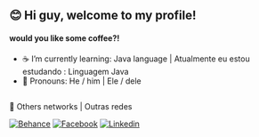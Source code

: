 ## 😊 Hi guy, welcome to my profile! 
#### would you like some coffee?!


- ☕ I’m currently learning: Java language |  Atualmente eu estou estudando : Linguagem Java
- 👤 Pronouns: He / him | Ele / dele

<h2 dir="auto"></h2>
👋 Others networks | Outras redes
 
[![Behance](https://img.shields.io/badge/-Behance-blue?style=for-the-badge&logo=behance&logoColor=white)](https://www.behance.net/ranguinerdaniel)
[![Facebook](https://img.shields.io/badge/Facebook-1877F2?style=for-the-badge&logo=facebook&logoColor=white)](https://web.facebook.com/ranguiner.daniel)
[![Linkedin](https://img.shields.io/badge/LinkedIn-0077B5?style=for-the-badge&logo=linkedin&logoColor=white)](https://www.linkedin.com/in/ranguiner-daniel-91261222a/)

